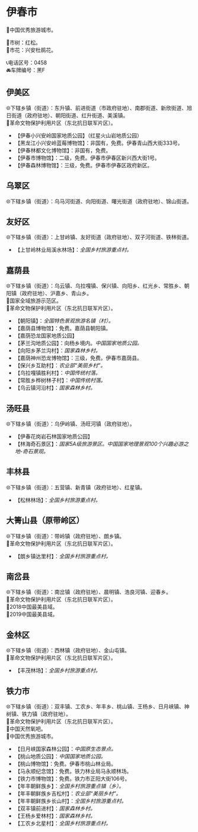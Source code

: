 # 伊春市  
🏅中国优秀旅游城市。  
  
🌳市树：红松。  
🌸市花：兴安杜鹃花。  
  
📞电话区号：0458  
🚘车牌编号：黑F  

## 伊美区  
🌐下辖乡镇（街道）：东升镇、前进街道（市政府驻地）、南郡街道、新欣街道、旭日街道（政府驻地）、朝阳街道、红升街道、美溪镇。  
🚩革命文物保护利用片区（东北抗日联军片区）。  
  
* 【伊春小兴安岭国家地质公园】（红星火山岩地质公园）  
* 【黑龙江小兴安岭蓝莓博物馆】：非国有，免费。伊春青山西大街333号。  
* 【伊春林都文化博物馆】：非国有，免费。  
* 【伊春市博物馆】：二级，免费。伊春市伊春区新兴西大街1号。  
* 【伊春森林博物馆】：三级，免费。伊春市伊春区政府新区。  

## 乌翠区  
🌐下辖乡镇（街道）：乌马河街道、向阳街道、曙光街道（政府驻地）、锦山街道。  

## 友好区  
🌐下辖乡镇（街道）：上甘岭镇、友好街道（政府驻地）、双子河街道、铁林街道。  
  
* 【上甘岭林业局溪水林场】：*全国乡村旅游重点村。*  

## 嘉荫县  
🌐下辖乡镇（街道）：乌云镇、乌拉嘎镇、保兴镇、向阳乡、红光乡、常胜乡、朝阳镇（政府驻地）、沪嘉乡、青山乡。  
🚩国家全域旅游示范区。  
🚩革命文物保护利用片区（东北抗日联军片区）。  
  
* 【朝阳镇】：*全国特色景观旅游名镇（村）。*  
* 【嘉荫县博物馆】：免费。嘉荫县朝阳镇。  
* 【嘉荫恐龙国家地质公园】  
* 【茅兰沟地质公园】：向杨乡境内。*中国国家地质公园。*  
* 【向阳乡茅兰沟村】：*国家森林乡村。*  
* 【嘉荫神州恐龙博物馆】：三级，免费。伊春市嘉荫县。  
* 【保兴乡互助村】：*农业部“美丽乡村”。*  
* 【乌拉嘎镇胜利村】：*中国传统村落。*  
* 【常胜乡桦树林子村】：*中国传统村落。*  
* 【乌云镇河沿村】：*国家森林乡村。*  

## 汤旺县  
🌐下辖乡镇（街道）：乌伊岭镇、汤旺河镇（政府驻地）。  
  
* 【伊春花岗岩石林国家地质公园】  
* 【林海奇石景区】：*国家5A级旅游景区。中国国家地理景观100个兴趣必游之地-奇石景观。*  

## 丰林县  
🌐下辖乡镇（街道）：五营镇、新青镇（政府驻地）、红星镇。  
  
* 【松林林场】：*全国乡村旅游重点村。*  

## 大箐山县（原带岭区）  
🌐下辖乡镇（街道）：带岭镇（政府驻地）、朗乡镇。  
🚩革命文物保护利用片区（东北抗日联军片区）。  
  
* 【朗乡镇达里村】：*全国乡村旅游重点村。*  

## 南岔县  
🌐下辖乡镇（街道）：南岔镇（政府驻地）、晨明镇、浩良河镇、迎春乡。  
🚩革命文物保护利用片区（东北抗日联军片区）。  
🏅2018中国最美县域。  
🏅2019中国最美县域。  

## 金林区  
🌐下辖乡镇（街道）：西林镇（政府驻地）、金山屯镇。  
🚩革命文物保护利用片区（东北抗日联军片区）。  
  
* 【丰茂林场】：*全国乡村旅游重点村。*  

## 铁力市  
🌐下辖乡镇（街道）：双丰镇、工农乡、年丰乡、桃山镇、王杨乡、日月峡镇、神树镇、铁力镇（政府驻地）。  
🚩革命文物保护利用片区（东北抗日联军片区）。  
🚩中国天然氧吧。  
🏅中国优秀旅游城市。  
  
* 【日月峡国家森林公园】：*中国原生态景点。*  
* 【桃山地质公园】：*中国国家地质公园。*  
* 【桃山博物馆】：免费。伊春市桃山林业局。  
* 【马永顺纪念馆】：免费。铁力林业局马永顺林场。  
* 【铁力市博物馆】：免费。铁力市正阳大街106号。  
* 【年丰朝鲜族乡】：*全国乡村旅游重点镇（乡）。*  
* 【年丰朝鲜族乡吉松村】：*农业部“美丽乡村”。*  
* 【年丰朝鲜族乡长山村】：*全国乡村旅游重点村。*  
* 【双丰镇前进村】：*国家森林乡村。*  
* 【王杨乡爱林村】：*国家森林乡村。*  
* 【工农乡北星村】：*全国乡村旅游重点村。*  